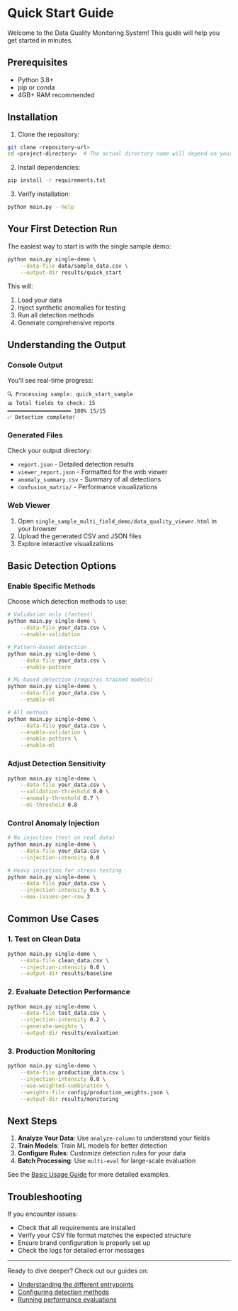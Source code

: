 # Quick Start Guide

Welcome to the Data Quality Monitoring System! This guide will help you get started in minutes.

## Prerequisites

- Python 3.8+
- pip or conda
- 4GB+ RAM recommended

## Installation

1. Clone the repository:
```bash
git clone <repository-url>
cd <project-directory>  # The actual directory name will depend on your repository
```

2. Install dependencies:
```bash
pip install -r requirements.txt
```

3. Verify installation:
```bash
python main.py --help
```

## Your First Detection Run

The easiest way to start is with the single sample demo:

```bash
python main.py single-demo \
    --data-file data/sample_data.csv \
    --output-dir results/quick_start
```

This will:
1. Load your data
2. Inject synthetic anomalies for testing
3. Run all detection methods
4. Generate comprehensive reports

## Understanding the Output

### Console Output
You'll see real-time progress:
```
🔍 Processing sample: quick_start_sample
📊 Total fields to check: 15
━━━━━━━━━━━━━━━━━━━━ 100% 15/15
✅ Detection complete!
```

### Generated Files
Check your output directory:
- `report.json` - Detailed detection results
- `viewer_report.json` - Formatted for the web viewer
- `anomaly_summary.csv` - Summary of all detections
- `confusion_matrix/` - Performance visualizations

### Web Viewer
1. Open `single_sample_multi_field_demo/data_quality_viewer.html` in your browser
2. Upload the generated CSV and JSON files
3. Explore interactive visualizations

## Basic Detection Options

### Enable Specific Methods
Choose which detection methods to use:

```bash
# Validation only (fastest)
python main.py single-demo \
    --data-file your_data.csv \
    --enable-validation

# Pattern-based detection
python main.py single-demo \
    --data-file your_data.csv \
    --enable-pattern

# ML-based detection (requires trained models)
python main.py single-demo \
    --data-file your_data.csv \
    --enable-ml

# All methods
python main.py single-demo \
    --data-file your_data.csv \
    --enable-validation \
    --enable-pattern \
    --enable-ml
```

### Adjust Detection Sensitivity

```bash
python main.py single-demo \
    --data-file your_data.csv \
    --validation-threshold 0.0 \
    --anomaly-threshold 0.7 \
    --ml-threshold 0.8
```

### Control Anomaly Injection

```bash
# No injection (test on real data)
python main.py single-demo \
    --data-file your_data.csv \
    --injection-intensity 0.0

# Heavy injection for stress testing
python main.py single-demo \
    --data-file your_data.csv \
    --injection-intensity 0.5 \
    --max-issues-per-row 3
```

## Common Use Cases

### 1. Test on Clean Data
```bash
python main.py single-demo \
    --data-file clean_data.csv \
    --injection-intensity 0.0 \
    --output-dir results/baseline
```

### 2. Evaluate Detection Performance
```bash
python main.py single-demo \
    --data-file test_data.csv \
    --injection-intensity 0.2 \
    --generate-weights \
    --output-dir results/evaluation
```

### 3. Production Monitoring
```bash
python main.py single-demo \
    --data-file production_data.csv \
    --injection-intensity 0.0 \
    --use-weighted-combination \
    --weights-file config/production_weights.json \
    --output-dir results/monitoring
```

## Next Steps

1. **Analyze Your Data**: Use `analyze-column` to understand your fields
2. **Train Models**: Train ML models for better detection
3. **Configure Rules**: Customize detection rules for your data
4. **Batch Processing**: Use `multi-eval` for large-scale evaluation

See the [Basic Usage Guide](basic-usage.md) for more detailed examples.

## Troubleshooting

If you encounter issues:
- Check that all requirements are installed
- Verify your CSV file format matches the expected structure
- Ensure brand configuration is properly set up
- Check the logs for detailed error messages

---

Ready to dive deeper? Check out our guides on:
- [Understanding the different entrypoints](understanding-entrypoints.md)
- [Configuring detection methods](../configuration/brand-config.md)
- [Running performance evaluations](../getting-started/basic-usage.md)